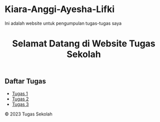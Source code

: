 # Kiara-Anggi-Ayesha-Lifki
Ini adalah website untuk pengumpulan tugas-tugas saya
<!DOCTYPE html>
<html lang="id">
<head>
    <meta charset="UTF-8">
    <meta name="viewport" content="width=device-width, initial-scale=1.0">
    <link rel="stylesheet" href="style.css">
    <title>Tugas TIK</title>
</head>
<body>
    <header>
        <h1>Selamat Datang di Website Tugas Sekolah</h1>
    </header>
    <main>
        <section>
            <h2>Daftar Tugas</h2>
            <ul>
                <li><a href="tugas1.pdf">Tugas 1</a></li>
                <li><a href="tugas2.pdf">Tugas 2</a></li>
                <li><a href="tugas3.pdf">Tugas 3</a></li>
                <!-- Tambahkan lebih banyak tugas di sini -->
            </ul>
        </section>
    </main>
    <footer>
        <p>&copy; 2023 Tugas Sekolah</p>
    </footer>
</body>
</html>
